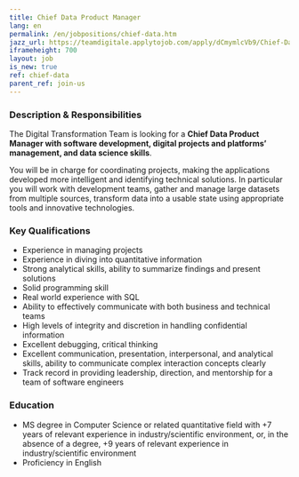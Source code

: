 ```yaml
---
title: Chief Data Product Manager
lang: en
permalink: /en/jobpositions/chief-data.htm
jazz_url: https://teamdigitale.applytojob.com/apply/dCmymlcVb9/Chief-Data-Product-Manager
iframeheight: 700
layout: job
is_new: true
ref: chief-data
parent_ref: join-us
---
```


### Description & Responsibilities
The Digital Transformation Team is looking for a **Chief Data Product Manager with software development, digital projects and platforms’ management, and data science skills**. 

You will be in charge for coordinating projects, making the applications developed more intelligent and identifying technical solutions. In particular you will work with development teams, gather and manage large datasets from multiple sources, transform data into a usable state using appropriate tools and innovative technologies.


### Key Qualifications
- Experience in managing projects
- Experience in diving into quantitative information
- Strong analytical skills, ability to summarize findings and present solutions
- Solid programming skill
- Real world experience with SQL
- Ability to effectively communicate with both business and technical teams
- High levels of integrity and discretion in handling confidential information
- Excellent debugging, critical thinking
- Excellent communication, presentation, interpersonal, and analytical skills, ability to communicate complex interaction concepts clearly 
- Track record in providing leadership, direction, and mentorship for a team of software engineers




### Education
- MS degree in Computer Science or related quantitative field with +7 years of relevant experience in industry/scientific environment, or, in the absence of a degree, +9 years of relevant experience in industry/scientific environment
- Proficiency in English

